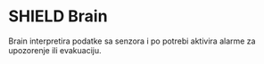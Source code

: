 # SHIELD Brain
Brain interpretira podatke sa senzora i po potrebi aktivira alarme za upozorenje ili evakuaciju.